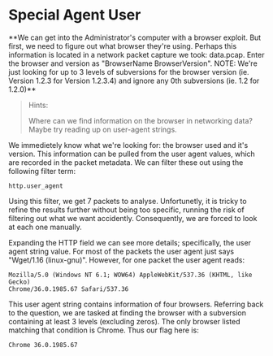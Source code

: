 <h1>Special Agent User</h1>
**We can get into the Administrator's computer with a browser exploit. But first, we need to figure out what browser they're using. Perhaps this information is located in a network packet capture we took: data.pcap. Enter the browser and version as "BrowserName BrowserVersion". NOTE: We're just looking for up to 3 levels of subversions for the browser version (ie. Version 1.2.3 for Version 1.2.3.4) and ignore any 0th subversions (ie. 1.2 for 1.2.0)**

>Hints:
>
>Where can we find information on the browser in networking data? Maybe try reading up on user-agent strings.

We immedietely know what we're looking for: the browser used and it's version. This information can be pulled from the user agent values, which are recorded in the packet metadata. We can filter these out using the following filter term:

```
http.user_agent
```

Using this filter, we get 7 packets to analyse. Unfortunetly, it is tricky to refine the results further without being too specific, running the risk of filtering out what we want accidently. Consequently, we are forced to look at each one manually.

Expanding the HTTP field we can see more details; specifically, the user agent string value. For most of the packets the user agent just says "Wget/1.16 (linux-gnu)". However, for one packet the user agent reads:

```
Mozilla/5.0 (Windows NT 6.1; WOW64) AppleWebKit/537.36 (KHTML, like Gecko)
Chrome/36.0.1985.67 Safari/537.36
```

This user agent string contains information of four browsers. Referring back to the question, we are tasked at finding the browser with a subversion containing at least 3 levels (excluding zeros). The only browser listed matching that condition is Chrome. Thus our flag here is:

```
Chrome 36.0.1985.67
```